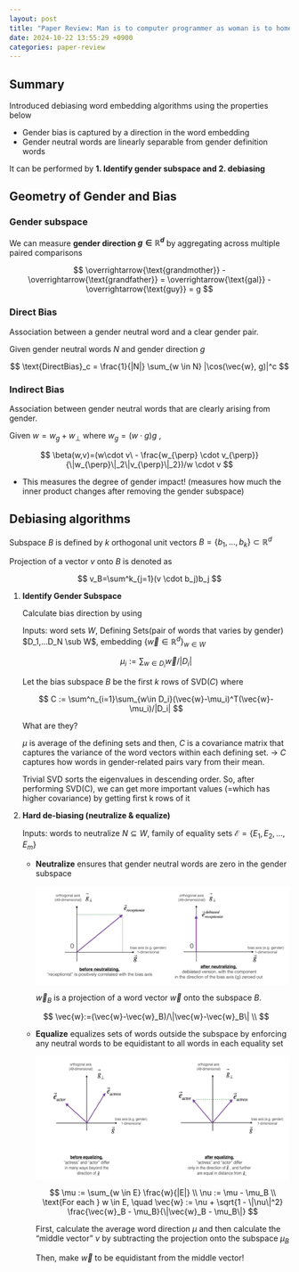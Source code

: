 ```yaml
---
layout: post
title: "Paper Review: Man is to computer programmer as woman is to homemaker? Debiasing word embeddings"
date: 2024-10-22 13:55:29 +0900
categories: paper-review
---
```


## Summary

Introduced debiasing word embedding algorithms using the properties below

- Gender bias is captured by a direction in the word embedding
- Gender neutral words are linearly separable from gender definition words

It can be performed by **1. Identify gender subspace and 2. debiasing**

## Geometry of Gender and Bias

### Gender subspace

We can measure **gender direction $g \in \mathbb{R}^d$**
 by aggregating across multiple paired comparisons

$$
\overrightarrow{\text{grandmother}} - \overrightarrow{\text{grandfather}} = \overrightarrow{\text{gal}} - \overrightarrow{\text{guy}} = g
$$

### Direct Bias

Association between a gender neutral word and a clear gender pair.

Given gender neutral words $N$ and gender direction $g$

$$
\text{DirectBias}_c = \frac{1}{|N|} \sum_{w \in N} |\cos(\vec{w}, g)|^c
$$

### Indirect Bias

Association between gender neutral words that are clearly arising from gender.

Given $w = w_g + w_{\perp}$ where $w_g=(w \cdot g)g$
,

$$
\beta(w,v)=(w\cdot v\  - \frac{w_{\perp} \cdot v_{\perp}}{\|w_{\perp}\|_2\|v_{\perp}\|_2})/w \cdot v
$$

- This measures the degree of gender impact! 
(measures how much the inner product changes after removing the gender subspace)

## Debiasing algorithms

Subspace $B$ is defined by $k$ orthogonal unit vectors $B=\{b_1,...,b_k\} \subset \mathbb{R}^d$

Projection of a vector $v$ onto $B$ is denoted as

$$
v_B=\sum^k_{j=1}(v \cdot b_j)b_j
$$

1. **Identify Gender Subspace**
    
    Calculate bias direction by using 
    
    Inputs: word sets $W$, Defining Sets(pair of words that varies by gender) $D_1,...D_N \sub W$, embedding $\{\vec{w}\in \mathbb{R}^d\}_{w\in W}$
    
    $$
    \mu_i := \sum_{w \in D_i} \vec{w}/|D_i|
    $$
    
    Let the bias subspace $B$ be the first $k$ rows of $\text{SVD}(C)$ where
    
    $$
    C := \sum^n_{i=1}\sum_{w\in D_i}(\vec{w}-\mu_i)^T(\vec{w}-\mu_i)/|D_i|
    $$
    
    What are they?
    
    $\mu$ is average of the defining sets and then, $C$ is a covariance matrix that captures the variance of the word vectors within each defining set. 
    → $C$ captures how words in gender-related pairs vary from their mean.
    
    Trivial SVD sorts the eigenvalues in descending order. So, after performing SVD(C), we can get more important values (=which has higher covariance) by getting first k rows of it
    
2. **Hard de-biasing (neutralize & equalize)**
    
    Inputs: words to neutralize $N \subseteq W$, family of equality sets $\mathcal{E} = \{ E_1, E_2, \ldots, E_m \}$
    
    - **Neutralize** ensures that gender neutral words are zero in the gender subspace
        
        <img src="/public/img/29-1.png" style="display: block; margin: auto;" width="600" />
        
        $\vec{w}_B$ is a projection of a word vector $\vec{w}$ onto the subspace $B$.
        
    
    $$
    \vec{w}:=(\vec{w}-\vec{w}_B)/\|\vec{w}-\vec{w}_B\| \\
    $$
    
    - **Equalize** equalizes sets of words outside the subspace by enforcing any neutral words to be equidistant to all words in each equality set
        
        <img src="/public/img/29-2.png" style="display: block; margin: auto;" width="600" />
        
        $$
        \mu := \sum_{w \in E} \frac{w}{|E|} \\
        \nu := \mu - \mu_B \\
        \text{For each } w \in E, \quad \vec{w} := \nu + \sqrt{1 - \|\nu\|^2} \frac{\vec{w}_B - \mu_B}{\|\vec{w}_B - \mu_B\|}
        $$
        
        First, calculate the average word direction $\mu$ and then calculate the “middle vector” $\nu$ by subtracting the projection onto the subspace $\mu_B$
        
        Then, make $\vec{w}$ to be equidistant from the middle vector!